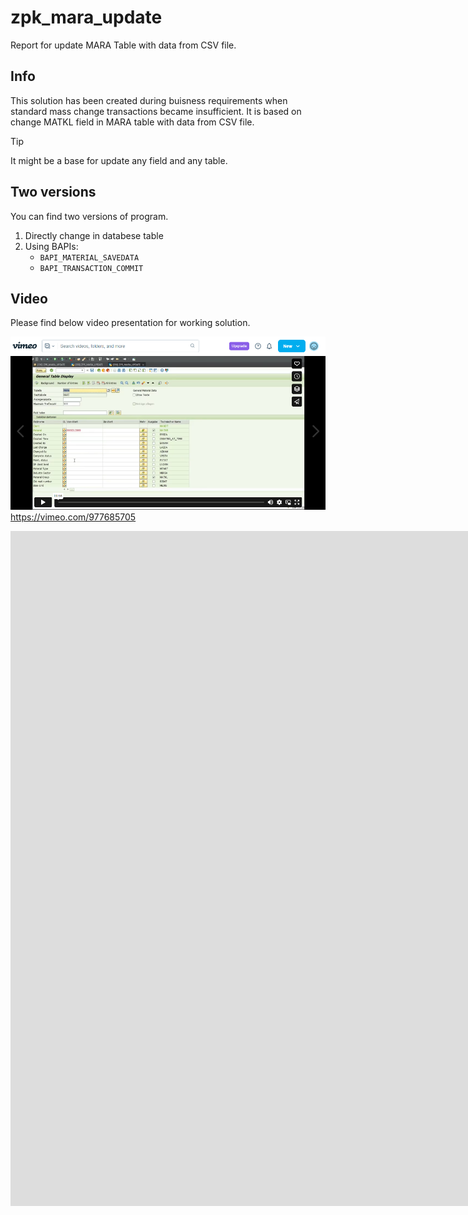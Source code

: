# zpk_mara_update

Report for update MARA Table with data from CSV file.

## Info
This solution has been created during buisness requirements when standard mass change transactions became insufficient. It is based on change MATKL field in MARA table with data from CSV file. 

> [!TIP]
> It might be a base for update any field and any table.

## Two versions
You can find two versions of program.
1. Directly change in databese table 
2. Using BAPIs:
    - `BAPI_MATERIAL_SAVEDATA`
    - `BAPI_TRANSACTION_COMMIT`

## Video
Please find below video presentation for working solution.

![screen](https://github.com/jacekirlik/zpk_mara_update/blob/e09f4168981f697912332f895f7c6e4f93ac429d/screen.png) https://vimeo.com/977685705






<iframe src="https://player.vimeo.com/video/977685705?title=0&amp;byline=0&amp;portrait=0&amp;badge=0&amp;autopause=0&amp;player_id=0&amp;app_id=58479" width="1920" height="1080" frameborder="0" allow="autoplay; fullscreen; picture-in-picture; clipboard-write" title="zpk_mara_update"></iframe>
